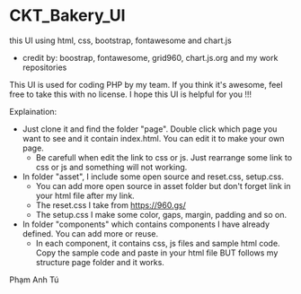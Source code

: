 # CKT_Bakery_UI
this UI using html, css, bootstrap, fontawesome and chart.js

- credit by: boostrap, fontawesome, grid960, chart.js.org and my work repositories

This UI is used for coding PHP by my team. If you think it's awesome, feel free to take this with no license. I hope this UI is helpful for you !!!

Explaination: 
- Just clone it and find the folder "page". Double click which page you want to see and it contain index.html. You can edit it to make your own page.
  + Be carefull when edit the link to css or js. Just rearrange some link to css or js and something will not working.
- In folder "asset", I include some open source and reset.css, setup.css.
  + You can add more open source in asset folder but don't forget link in your html file after my link.
  + The reset.css I take from https://960.gs/
  + The setup.css I make some color, gaps, margin, padding and so on.
- In folder "components" which contains components I have already defined. You can add more or reuse.
  + In each component, it contains css, js files and sample html code. Copy the sample code and paste in your html file BUT follows my structure page folder and it works.

Phạm Anh Tú
